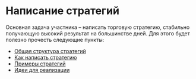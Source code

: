 # Написание стратегий

Основная задача участника – написать торговую стратегию, стабильно получающую высокий результат на большинстве дней. Для этого будет полезно прочесть следующие пункты:

  - [Общая структура стратегий](structure.md)
  - [Как написать стратегию](how_to_strategy.md)
  - [Примеры стратегий](examples.md)
  - [Идеи для реализации](ideas.md)
  